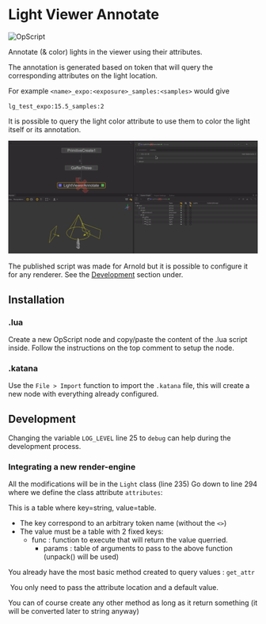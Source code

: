 # Light Viewer Annotate

![OpScript](https://img.shields.io/badge/type-OpScript-blueviolet)

Annotate (& color) lights in the viewer using their attributes.

The annotation is generated based on token that will query the corresponding attributes on the light location.

For example `<name>_expo:<exposure>_samples:<samples>` would give
```
lg_test_expo:15.5_samples:2
```

It is possible to query the light color attribute to use them to color the light itself or its annotation.



![demo](./demo.gif)



The published script was made for Arnold but it is possible to configure it for any renderer. See the [Development](#development) section under.



## Installation

### .lua

Create a new OpScript node and copy/paste the content of the .lua script inside.
Follow the instructions on the top comment to setup the node.

### .katana

Use the `File > Import` function to import the `.katana` file, this will create a new node with everything already configured.



## Development

Changing the variable `LOG_LEVEL` line 25 to `debug`  can help during the development process.

### Integrating a new render-engine

All the modifications will be in the `Light` class (line 235)
Go down to line 294 where we define the class attribute `attributes`:

This is a table where key=string, value=table. 

 - The key correspond to an arbitrary token name (without the `<>`)
 - The value must be a table with 2 fixed keys:
   	- func : function to execute that will return the value querried.
      	- params : table of arguments to pass to the above function (unpack() will be used)

You already have the most basic method created to query values : `get_attr`

​	You only need to pass the attribute location and a default value.

You can of course create any other method as long as it return something (it will be converted later to string anyway)